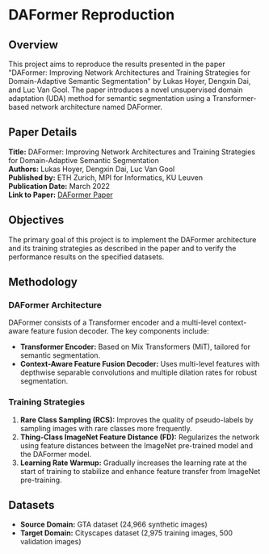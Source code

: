 # DAFormer Reproduction

## Overview

This project aims to reproduce the results presented in the paper "DAFormer: Improving Network Architectures and Training Strategies for Domain-Adaptive Semantic Segmentation" by Lukas Hoyer, Dengxin Dai, and Luc Van Gool. The paper introduces a novel unsupervised domain adaptation (UDA) method for semantic segmentation using a Transformer-based network architecture named DAFormer.

## Paper Details

**Title:** DAFormer: Improving Network Architectures and Training Strategies for Domain-Adaptive Semantic Segmentation  
**Authors:** Lukas Hoyer, Dengxin Dai, Luc Van Gool  
**Published by:** ETH Zurich, MPI for Informatics, KU Leuven  
**Publication Date:** March 2022  
**Link to Paper:** [DAFormer Paper](https://github.com/lhoyer/DAFormer)

## Objectives

The primary goal of this project is to implement the DAFormer architecture and its training strategies as described in the paper and to verify the performance results on the specified datasets.

## Methodology

### DAFormer Architecture

DAFormer consists of a Transformer encoder and a multi-level context-aware feature fusion decoder. The key components include:
- **Transformer Encoder:** Based on Mix Transformers (MiT), tailored for semantic segmentation.
- **Context-Aware Feature Fusion Decoder:** Uses multi-level features with depthwise separable convolutions and multiple dilation rates for robust segmentation.

### Training Strategies

1. **Rare Class Sampling (RCS):** Improves the quality of pseudo-labels by sampling images with rare classes more frequently.
2. **Thing-Class ImageNet Feature Distance (FD):** Regularizes the network using feature distances between the ImageNet pre-trained model and the DAFormer model.
3. **Learning Rate Warmup:** Gradually increases the learning rate at the start of training to stabilize and enhance feature transfer from ImageNet pre-training.

## Datasets

- **Source Domain:** GTA dataset (24,966 synthetic images)
- **Target Domain:** Cityscapes dataset (2,975 training images, 500 validation images)


